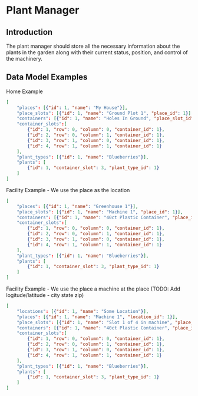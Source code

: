 Plant Manager
=========================

## Introduction
The plant manager should store all the necessary information about the plants in the garden along with their current status, position, and control of the machinery.

## Data Model Examples
Home Example
```json
[
    "places": [{"id": 1, "name": "My House"}],
    "place_slots": [{"id": 1, "name": "Ground Plot 1", "place_id": 1}],
    "containers": [{"id": 1, "name": "Holes In Ground", "place_slot_id": 1}],
    "container_slots":[
        {"id": 1, "row": 0, "column": 0, "container_id": 1},
        {"id": 2, "row": 0, "column": 1, "container_id": 1},
        {"id": 3, "row": 1, "column": 0, "container_id": 1},
        {"id": 4, "row": 1, "column": 1, "container_id": 1}
    ],
    "plant_types": [{"id": 1, "name": "Blueberries"}],
    "plants": [
        {"id": 1, "container_slot": 3, "plant_type_id": 1}
    ]
] 
```

Facility Example - We use the place as the location
```json
[
    "places": [{"id": 1, "name": "Greenhouse 1"}],
    "place_slots": [{"id": 1, "name": "Machine 1", "place_id": 1}],
    "containers": [{"id": 1, "name": "40ct Plastic Container", "place_id": 2}],
    "container_slots":[
        {"id": 1, "row": 0, "column": 0, "container_id": 1},
        {"id": 2, "row": 0, "column": 1, "container_id": 1},
        {"id": 3, "row": 1, "column": 0, "container_id": 1},
        {"id": 4, "row": 1, "column": 1, "container_id": 1}
    ],
    "plant_types": [{"id": 1, "name": "Blueberries"}],
    "plants": [
        {"id": 1, "container_slot": 3, "plant_type_id": 1}
    ]
] 
```

Facility Example - We use the place a machine at the place (TODO: Add logitude/latitude - city state zip)
```json
[
    "locations": [{"id": 1, "name": "Some Location"}],
    "places": [{"id": 1, "name": "Machine 1", "location_id": 1}],
    "place_slots": [{"id": 1, "name": "Slot 1 of 4 in machine", "place_id": 1}],
    "containers": [{"id": 1, "name": "40ct Plastic Container", "place_id": 2}],
    "container_slots":[
        {"id": 1, "row": 0, "column": 0, "container_id": 1},
        {"id": 2, "row": 0, "column": 1, "container_id": 1},
        {"id": 3, "row": 1, "column": 0, "container_id": 1},
        {"id": 4, "row": 1, "column": 1, "container_id": 1}
    ],
    "plant_types": [{"id": 1, "name": "Blueberries"}],
    "plants": [
        {"id": 1, "container_slot": 3, "plant_type_id": 1}
    ]
] 
```
